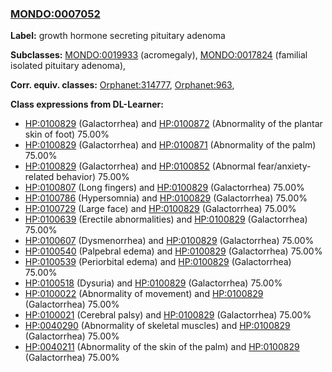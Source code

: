 
### [MONDO:0007052](http://purl.obolibrary.org/obo/MONDO_0007052)
**Label:** growth hormone secreting pituitary adenoma

**Subclasses:** [MONDO:0019933](http://purl.obolibrary.org/obo/MONDO_0019933) (acromegaly), [MONDO:0017824](http://purl.obolibrary.org/obo/MONDO_0017824) (familial isolated pituitary adenoma), 

**Corr. equiv. classes:** [Orphanet:314777](http://www.orpha.net/ORDO/Orphanet_314777), [Orphanet:963](http://www.orpha.net/ORDO/Orphanet_963), 

**Class expressions from DL-Learner:**

- [HP:0100829](http://purl.obolibrary.org/obo/HP_0100829) (Galactorrhea) and [HP:0100872](http://purl.obolibrary.org/obo/HP_0100872) (Abnormality of the plantar skin of foot) 75.00%
- [HP:0100829](http://purl.obolibrary.org/obo/HP_0100829) (Galactorrhea) and [HP:0100871](http://purl.obolibrary.org/obo/HP_0100871) (Abnormality of the palm) 75.00%
- [HP:0100829](http://purl.obolibrary.org/obo/HP_0100829) (Galactorrhea) and [HP:0100852](http://purl.obolibrary.org/obo/HP_0100852) (Abnormal fear/anxiety-related behavior) 75.00%
- [HP:0100807](http://purl.obolibrary.org/obo/HP_0100807) (Long fingers) and [HP:0100829](http://purl.obolibrary.org/obo/HP_0100829) (Galactorrhea) 75.00%
- [HP:0100786](http://purl.obolibrary.org/obo/HP_0100786) (Hypersomnia) and [HP:0100829](http://purl.obolibrary.org/obo/HP_0100829) (Galactorrhea) 75.00%
- [HP:0100729](http://purl.obolibrary.org/obo/HP_0100729) (Large face) and [HP:0100829](http://purl.obolibrary.org/obo/HP_0100829) (Galactorrhea) 75.00%
- [HP:0100639](http://purl.obolibrary.org/obo/HP_0100639) (Erectile abnormalities) and [HP:0100829](http://purl.obolibrary.org/obo/HP_0100829) (Galactorrhea) 75.00%
- [HP:0100607](http://purl.obolibrary.org/obo/HP_0100607) (Dysmenorrhea) and [HP:0100829](http://purl.obolibrary.org/obo/HP_0100829) (Galactorrhea) 75.00%
- [HP:0100540](http://purl.obolibrary.org/obo/HP_0100540) (Palpebral edema) and [HP:0100829](http://purl.obolibrary.org/obo/HP_0100829) (Galactorrhea) 75.00%
- [HP:0100539](http://purl.obolibrary.org/obo/HP_0100539) (Periorbital edema) and [HP:0100829](http://purl.obolibrary.org/obo/HP_0100829) (Galactorrhea) 75.00%
- [HP:0100518](http://purl.obolibrary.org/obo/HP_0100518) (Dysuria) and [HP:0100829](http://purl.obolibrary.org/obo/HP_0100829) (Galactorrhea) 75.00%
- [HP:0100022](http://purl.obolibrary.org/obo/HP_0100022) (Abnormality of movement) and [HP:0100829](http://purl.obolibrary.org/obo/HP_0100829) (Galactorrhea) 75.00%
- [HP:0100021](http://purl.obolibrary.org/obo/HP_0100021) (Cerebral palsy) and [HP:0100829](http://purl.obolibrary.org/obo/HP_0100829) (Galactorrhea) 75.00%
- [HP:0040290](http://purl.obolibrary.org/obo/HP_0040290) (Abnormality of skeletal muscles) and [HP:0100829](http://purl.obolibrary.org/obo/HP_0100829) (Galactorrhea) 75.00%
- [HP:0040211](http://purl.obolibrary.org/obo/HP_0040211) (Abnormality of the skin of the palm) and [HP:0100829](http://purl.obolibrary.org/obo/HP_0100829) (Galactorrhea) 75.00%


